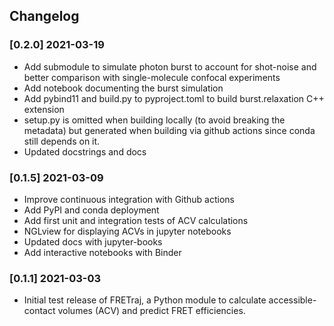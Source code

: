 ## Changelog

### [0.2.0] 2021-03-19
- Add submodule to simulate photon burst to account for shot-noise and better comparison with single-molecule confocal experiments
- Add notebook documenting the burst simulation
- Add pybind11 and build.py to pyproject.toml to build burst.relaxation C++ extension
- setup.py is omitted when building locally (to avoid breaking the metadata) but generated when building via github actions since conda still depends on it. 
- Updated docstrings and docs

### [0.1.5] 2021-03-09
- Improve continuous integration with Github actions
- Add PyPI and conda deployment
- Add first unit and integration tests of ACV calculations
- NGLview for displaying ACVs in jupyter notebooks
- Updated docs with jupyter-books
- Add interactive notebooks with Binder

### [0.1.1] 2021-03-03
- Initial test release of FRETraj, a Python module to calculate 
accessible-contact volumes (ACV) and predict FRET efficiencies.